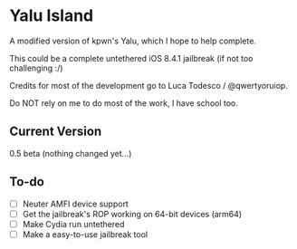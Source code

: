# Yalu Island
A modified version of kpwn's Yalu, which I hope to help complete.

This could be a complete untethered iOS 8.4.1 jailbreak (if not too challenging :/)

Credits for most of the development go to Luca Todesco / @qwertyoruiop.

Do NOT rely on me to do most of the work, I have school too.

## Current Version

0.5 beta (nothing changed yet...)

## To-do
- [ ] Neuter AMFI device support
- [ ] Get the jailbreak's ROP working on 64-bit devices (arm64)
- [ ] Make Cydia run untethered
- [ ] Make a easy-to-use jailbreak tool

